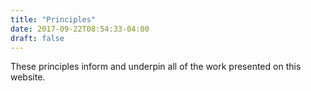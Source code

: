 ```yaml
---
title: "Principles"
date: 2017-09-22T08:54:33-04:00
draft: false
---
```

These principles inform and underpin all of the work presented on this website. 